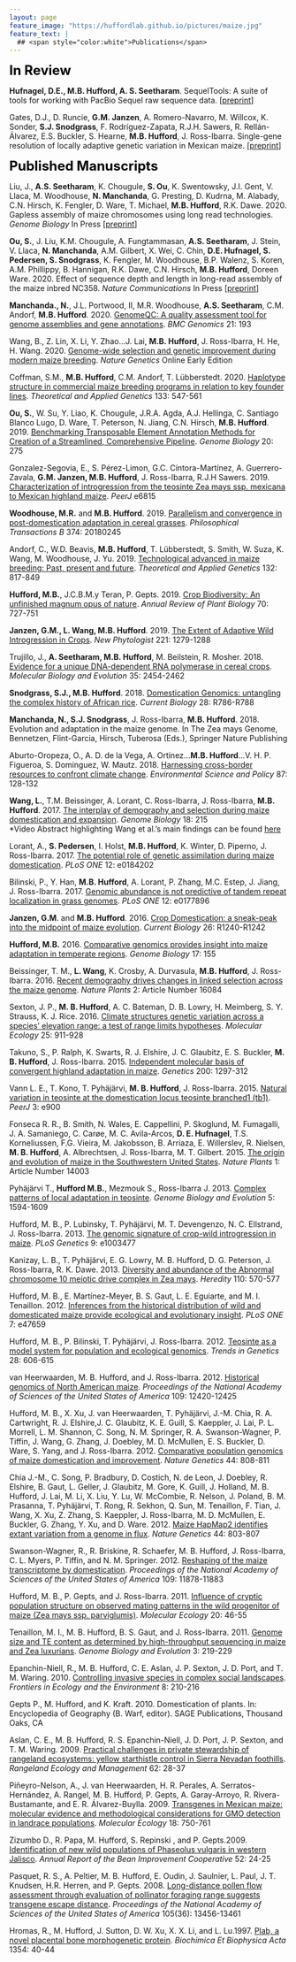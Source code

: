 ```yaml
---
layout: page
feature_image: "https://huffordlab.github.io/pictures/maize.jpg"
feature_text: |
  ## <span style="color:white">Publications</span>
---
```


<B><font size = "5" color="black">In Review</font></b><br />


<b>Hufnagel, D.E., M.B. Hufford, A. S. Seetharam</b>. SequelTools: A suite of tools for working with PacBio Sequel raw sequence data. [<a href="https://www.biorxiv.org/content/10.1101/611814v2">preprint</a>]

Gates, D.J., D. Runcie, <b>G.M. Janzen</b>, A. Romero-Navarro, M. Willcox, K. Sonder, <b>S.J. Snodgrass</b>, F. Rodríguez-Zapata, R.J.H. Sawers, R. Rellán-Álvarez, E.S. Buckler, S. Hearne, <b>M.B. Hufford</b>, J. Ross-Ibarra. Single-gene resolution of locally adaptive genetic variation in Mexican maize. [<a href="https://www.biorxiv.org/content/10.1101/706739v1">preprint</a>]


<B><font size = "5" color="black">Published Manuscripts</font></b><br />


Liu, J., <b>A.S. Seetharam</b>, K. Chougule, <b>S. Ou</b>, K. Swentowsky, J.I. Gent, V. Llaca, M. Woodhouse, <b>N. Manchanda</b>, G. Presting, D. Kudrna, M. Alabady, C.N. Hirsch, K. Fengler, D. Ware, T. Michael, <b>M.B. Hufford</b>, R.K. Dawe. 2020. Gapless assembly of maize chromosomes using long read technologies. <i>Genome Biology</i> In Press [<a href="https://www.biorxiv.org/content/10.1101/2020.01.14.906230v2">preprint</a>]

<b>Ou, S.</b>, J. Liu, K.M. Chougule, A. Fungtammasan, <b>A.S. Seetharam</b>, J. Stein, V. Llaca, <b>N. Manchanda</b>, A.M. Gilbert, X. Wei, C. Chin, <b>D.E. Hufnagel, S. Pedersen, S. Snodgrass</b>, K. Fengler, M. Woodhouse, B.P. Walenz, S. Koren, A.M. Phillippy, B. Hannigan, R.K. Dawe, C.N. Hirsch, <b>M.B. Hufford</b>, Doreen Ware. 2020. Effect of sequence depth and length in long-read assembly of the maize inbred NC358. <i>Nature Communications</i> In Press [<a href="https://www.biorxiv.org/content/10.1101/858365v2">preprint</a>]

<b>Manchanda., N.</b>, J.L. Portwood, II, M.R. Woodhouse, <b>A.S. Seetharam</b>, C.M. Andorf, <b>M.B. Hufford</b>. 2020. <a href="https://bmcgenomics.biomedcentral.com/articles/10.1186/s12864-020-6568-2">GenomeQC: A quality assessment tool for genome assemblies and gene annotations</a>. <i>BMC Genomics</i> 21: 193

Wang, B., Z. Lin, X. Li, Y. Zhao...J. Lai, <b>M.B. Hufford</b>, J. Ross-Ibarra, H. He, H. Wang. 2020. <a href="https://www.nature.com/articles/s41588-020-0616-3">Genome-wide selection and genetic improvement during modern maize breeding</a>. <i>Nature Genetics</i> Online Early Edition

Coffman, S.M., <b>M.B. Hufford</b>, C.M. Andorf, T. Lübberstedt. 2020. <a href="https://link.springer.com/article/10.1007%2Fs00122-019-03486-y">Haplotype structure in commercial maize breeding programs in relation to key founder lines</a>. <i>Theoretical and Applied Genetics</i> 133: 547-561

<b>Ou, S.</b>, W. Su, Y. Liao, K. Chougule, J.R.A. Agda, A.J. Hellinga, C. Santiago Blanco Lugo, D. Ware, T. Peterson, N. Jiang, C.N. Hirsch, <b>M.B. Hufford</b>. 2019. <a href="https://genomebiology.biomedcentral.com/articles/10.1186/s13059-019-1905-y">Benchmarking Transposable Element Annotation Methods for Creation of a Streamlined, Comprehensive Pipeline</a>. <i>Genome Biology</i> 20: 275

Gonzalez-Segovia, E., S. Pérez-Limon, G.C. Cíntora-Martínez, A. Guerrero-Zavala, <b>G.M. Janzen, M.B. Hufford</b>, J. Ross-Ibarra, R.J.H Sawers. 2019. <a href="https://peerj.com/articles/6815/">Characterization of  introgression from the teosinte Zea mays ssp. mexicana to Mexican highland maize</a>. <i>PeerJ</i> e6815

<b>Woodhouse, M.R.</b> and <b>M.B. Hufford</b>. 2019. <a href="https://royalsocietypublishing.org/doi/10.1098/rstb.2018.0245">Parallelism and convergence in post-domestication adaptation in cereal grasses</a>. <i>Philosophical Transactions B</i> 374: 20180245

Andorf, C., W.D. Beavis, <b>M.B. Hufford</b>, T. Lübberstedt, S. Smith, W. Suza, K. Wang, M. Woodhouse, J. Yu. 2019. <a href="https://link.springer.com/article/10.1007%2Fs00122-019-03306-3">Technological advanced in maize breeding: Past, present and future</a>. <i>Theoretical and Applied Genetics</i> 132: 817-849

<b>Hufford, M.B.</b>, J.C.B.M.y Teran, P. Gepts. 2019. <a href="https://www.annualreviews.org/doi/abs/10.1146/annurev-arplant-042817-040240">Crop Biodiversity: An unfinished magnum opus of nature</a>. <i>Annual Review of Plant Biology</i> 70: 727-751

<b>Janzen, G.M., L. Wang, M.B. Hufford</b>. 2019. <a href="https://nph.onlinelibrary.wiley.com/doi/full/10.1111/nph.15457">The Extent of Adaptive Wild Introgression in Crops</a>. <i>New Phytologist</i> 221: 1279-1288

Trujillo, J., <b>A. Seetharam, M.B. Hufford</b>, M. Beilstein, R. Mosher. 2018. <a href="https://academic.oup.com/mbe/article/35/10/2454/5058059">Evidence for a unique DNA-dependent RNA polymerase in cereal crops</a>. <i>Molecular Biology and Evolution</i> 35: 2454-2462

<b>Snodgrass, S.J., M.B. Hufford</b>. 2018. <a href="https://www.cell.com/current-biology/fulltext/S0960-9822(18)30708-5">Domestication Genomics: untangling the complex history of African rice</a>. <i>Current Biology</i> 28: R786-R788

<b>Manchanda, N., S.J. Snodgrass</b>, J. Ross-Ibarra, <b>M.B. Hufford</b>. 2018. Evolution and adaptation in the maize genome. In The Zea mays Genome, Bennetzen, Flint-Garcia, Hirsch, Tuberosa (Eds.), Springer Nature Publishing

Aburto-Oropeza, O., A. D. de la Vega, A. Ortinez...<b>M.B. Hufford</b>...V. H. P. Figueroa, S. Dominguez, W. Mautz. 2018. <a href="https://www.sciencedirect.com/science/article/abs/pii/S1462901117310602">Harnessing cross-border resources to confront climate change</a>. <i>Environmental Science and Policy</i> 87: 128-132

<b>Wang, L.</b>, T.M. Beissinger, A. Lorant, C. Ross-Ibarra, J. Ross-Ibarra, <b>M.B. Hufford</b>. 2017. <a href="https://genomebiology.biomedcentral.com/articles/10.1186/s13059-017-1346-4">The interplay of demography and selection during maize domestication and expansion</a>. <i>Genome Biology</i> 18: 215<br>
*Video Abstract highlighting Wang et al.’s main findings can be found <a href="https://www.youtube.com/watch?reload=9&v=KgIUGHEZ2nM">here</a>

Lorant, A., <b>S. Pedersen</b>, I. Holst, <b>M.B. Hufford</b>, K. Winter, D. Piperno, J. Ross-Ibarra. 2017. <a href="https://journals.plos.org/plosone/article?id=10.1371/journal.pone.0184202">The potential role of genetic assimilation during maize domestication</a>. <i>PLoS ONE</i> 12: e0184202

Bilinski, P., Y. Han, <b>M.B. Hufford</b>, A. Lorant, P. Zhang, M.C. Estep, J. Jiang, J. Ross-Ibarra. 2017. <a href="https://journals.plos.org/plosone/article?id=10.1371/journal.pone.0177896">Genomic abundance is not predictive of tandem repeat localization in grass genomes</a>. <i>PLoS ONE</i> 12: e0177896

<b>Janzen, G.M</b>. and <b>M.B. Hufford</b>. 2016. <a href="https://www.sciencedirect.com/science/article/pii/S0960982216312714">Crop Domestication: a sneak-peak into the midpoint of maize evolution</a>. <i>Current Biology</i> 26: R1240-R1242

<b>Hufford, M.B.</b> 2016. <a href="https://genomebiology.biomedcentral.com/articles/10.1186/s13059-016-1020-2">Comparative genomics provides insight into maize adaptation in temperate regions</a>. <i>Genome Biology</i> 17: 155

Beissinger, T. M., <b>L. Wang</b>, K. Crosby, A. Durvasula, <b>M.B. Hufford</b>, J. Ross-Ibarra. 2016. <a href="https://www.nature.com/articles/nplants201684">Recent demography drives changes in linked selection across the maize genome</a>. <i>Nature Plants</i> 2: Article Number 16084

Sexton, J. P., <b>M. B. Hufford</b>, A. C. Bateman, D. B. Lowry, H. Meimberg, S. Y. Strauss, K. J. Rice. 2016. <a href="https://onlinelibrary.wiley.com/doi/abs/10.1111/mec.13528">Climate structures genetic variation across a species’ elevation range: a test of range limits hypotheses</a>. <i>Molecular Ecology</i> 25: 911-928

Takuno, S., P. Ralph, K. Swarts, R. J. Elshire, J. C. Glaubitz, E. S. Buckler, <b>M. B. Hufford</b>, J. Ross-Ibarra. 2015. <a href="https://www.genetics.org/content/200/4/1297.long">Independent molecular basis of convergent highland adaptation in maize</a>. <i>Genetics</i> 200: 1297-312

Vann L. E., T. Kono, T. Pyhäjärvi, <b>M. B. Hufford</b>, J. Ross-Ibarra. 2015. <a href="https://peerj.com/articles/900/">Natural variation in teosinte at the domestication locus teosinte branched1 (tb1)</a>. <i>PeerJ</i> 3: e900

Fonseca R. R., B. Smith, N. Wales, E. Cappellini, P. Skoglund, M. Fumagalli, J. A. Samaniego, C. Carøe, M. C. Avila-Arcos, <b>D. E. Hufnagel</b>, T.S. Korneliussen, F.G. Vieira, M. Jakobsson, B. Arriaza, E. Willerslev, R. Nielsen, <b>M. B. Hufford</b>, A. Albrechtsen, J. Ross-Ibarra, M. T. Gilbert. 2015. <a href="https://www.nature.com/articles/nplants20143">The origin and evolution of maize in the Southwestern United States</a>. <i>Nature Plants</i> 1: Article Number 14003

Pyhäjärvi T., <b>Hufford M.B.</b>, Mezmouk S., Ross-Ibarra J. 2013. <a href="https://academic.oup.com/gbe/article/5/9/1594/554217">Complex patterns of local adaptation in teosinte</a>. <i>Genome Biology and Evolution</i> 5: 1594-1609

Hufford, M. B., P. Lubinsky, T. Pyhäjärvi, M. T. Devengenzo, N. C. Ellstrand, J. Ross-Ibarra. 2013. <a href="https://journals.plos.org/plosgenetics/article?id=10.1371/journal.pgen.1003477">The genomic signature of crop-wild introgression in maize</a>. <i>PLoS Genetics</i> 9: e1003477

Kanizay, L. B., T. Pyhäjärvi, E. G. Lowry, M. B. Hufford, D. G. Peterson, J. Ross-Ibarra, R. K. Dawe. 2013. <a href="https://www.nature.com/articles/hdy20132">Diversity and abundance of the Abnormal chromosome 10 meiotic drive complex in Zea mays</a>. <i>Heredity</i> 110: 570-577

Hufford, M. B., E. Martínez-Meyer, B. S. Gaut, L. E. Eguiarte, and M. I. Tenaillon. 2012. <a href="https://journals.plos.org/plosone/article?id=10.1371/journal.pone.0047659">Inferences from the historical distribution of wild and domesticated maize provide ecological and evolutionary insight</a>. <i>PLoS ONE</i> 7: e47659

Hufford, M. B., P. Bilinski, T. Pyhäjärvi, J. Ross-Ibarra. 2012. <a href="https://www.cell.com/trends/genetics/fulltext/S0168-9525(12)00139-4">Teosinte as a model system for population and ecological genomics</a>. <i>Trends in Genetics</i> 28: 606-615

van Heerwaarden, M. B. Hufford, and J. Ross-Ibarra. 2012. <a href="https://www.pnas.org/content/109/31/12420.long">Historical genomics of North American maize</a>. <i>Proceedings of the National Academy of Sciences of the United States of America</i> 109: 12420-12425

Hufford, M. B., X. Xu, J. van Heerwaarden, T. Pyhäjärvi, J.-M. Chia, R. A. Cartwright, R. J. Elshire,J. C. Glaubitz, K. E. Guill, S. Kaeppler, J. Lai, P. L. Morrell, L. M. Shannon, C. Song, N. M. Springer, R. A. Swanson-Wagner, P. Tiffin, J. Wang, G. Zhang, J. Doebley, M. D. McMullen, E. S. Buckler, D. Ware, S. Yang, and J. Ross-Ibarra. 2012. <a href="https://www.nature.com/articles/ng.2309">Comparative population genomics of maize domestication and improvement</a>. <i>Nature Genetics</i> 44: 808-811

Chia J.-M., C. Song, P. Bradbury, D. Costich, N. de Leon, J. Doebley, R. Elshire, B. Gaut, L. Geller, J. Glaubitz, M. Gore, K. Guill, J. Holland, M. B. Hufford, J. Lai, M. Li, X. Liu, Y. Lu, W. McCombie, R. Nelson, J. Poland, B. M. Prasanna, T. Pyhäjärvi, T. Rong, R. Sekhon, Q. Sun, M. Tenaillon, F. Tian, J. Wang, X. Xu, Z. Zhang, S. Kaeppler, J. Ross-Ibarra, M. D. McMullen, E. Buckler, G. Zhang, Y. Xu, and D. Ware. 2012. <a href="https://www.nature.com/articles/ng.2313">Maize HapMap2 identifies extant variation from a genome in flux</a>. <i>Nature Genetics</i> 44: 803-807

Swanson-Wagner, R., R. Briskine, R. Schaefer, M. B. Hufford, J. Ross-Ibarra, C. L. Myers, P. Tiffin, and N. M. Springer. 2012. <a href="https://www.pnas.org/content/109/29/11878">Reshaping of the maize transcriptome by domestication</a>. <i>Proceedings of the National Academy of Sciences of the United States of America</i> 109: 11878-11883

Hufford, M. B., P. Gepts, and J. Ross-Ibarra. 2011. <a href="https://onlinelibrary.wiley.com/doi/abs/10.1111/j.1365-294X.2010.04924.x">Influence of cryptic population structure on observed mating patterns in the wild progenitor of maize (Zea mays ssp. parviglumis)</a>. <i>Molecular Ecology</i> 20: 46-55

Tenaillon, M. I., M. B. Hufford, B. S. Gaut, and J. Ross-Ibarra. 2011. <a href="https://academic.oup.com/gbe/article/doi/10.1093/gbe/evr008/576621">Genome size and TE content as determined by high-throughput sequencing in maize and Zea luxurians</a>. <i>Genome Biology and Evolution</i> 3: 219-229

Epanchin-Niell, R., M. B. Hufford, C. E. Aslan, J. P. Sexton, J. D. Port, and T. M. Waring. 2010. <a href="https://esajournals.onlinelibrary.wiley.com/doi/abs/10.1890/090029">Controlling invasive species in complex social landscapes</a>. <i>Frontiers in Ecology and the Environment</i> 8: 210-216

Gepts P., M. Hufford, and K. Kraft. 2010. Domestication of plants. In: Encyclopedia of Geography (B. Warf, editor). SAGE Publications, Thousand Oaks, CA

Aslan, C. E., M. B. Hufford, R. S. Epanchin-Niell, J. D. Port, J. P. Sexton, and T. M. Waring. 2009. <a href="https://bioone.org/journals/Rangeland-Ecology-and-Management/volume-62/issue-1/07-123/Practical-Challenges-in-Private-Stewardship-of-Rangeland-Ecosystems--Yellow/10.2111/07-123.short">Practical challenges in private stewardship of rangeland ecosystems: yellow starthistle control in Sierra Nevadan foothills</a>. <i>Rangeland Ecology and Management</i> 62: 28-37

Piñeyro-Nelson, A., J. van Heerwaarden, H. R. Perales, A. Serratos-Hernández, A. Rangel, M. B. Hufford, P. Gepts, A. Garay-Arroyo, R. Rivera-Bustamante, and E. R. Álvarez-Buylla. 2009. <a href="https://www.ncbi.nlm.nih.gov/pmc/articles/PMC3001031/">Transgenes in Mexican maize: molecular evidence and methodological considerations for GMO detection in landrace populations</a>. <i>Molecular Ecology</i> 18: 750-761

Zizumbo D., R. Papa, M. Hufford, S. Repinski , and P. Gepts.2009. <a href="https://naldc-legacy.nal.usda.gov/naldc/download.xhtml?id=IND44207056&content=PDF">Identification of new wild populations of Phaseolus vulgaris in western Jalisco</a>. <i>Annual Report of the Bean Improvement Cooperative</i> 52: 24-25

Pasquet, R. S., A. Peltier, M. B. Hufford, E. Oudin, J. Saulnier, L. Paul, J. T. Knudsen, H.R. Herren, and P. Gepts. 2008. <a href="https://www.pnas.org/content/105/36/13456">Long-distance pollen flow assessment through evaluation of pollinator foraging range suggests transgene escape distance</a>. <i>Proceedings of the National Academy of Sciences of the United States of America</i> 105(36): 13456-13461

Hromas, R., M. Hufford, J. Sutton, D. W. Xu, X. X. Li, and L. Lu.1997. <a href="https://www.sciencedirect.com/science/article/abs/pii/S016747819700122X?via%3Dihub">Plab, a novel placental bone morphogenetic protein</a>. <i>Biochimica Et Biophysica Acta</i> 1354: 40-44
